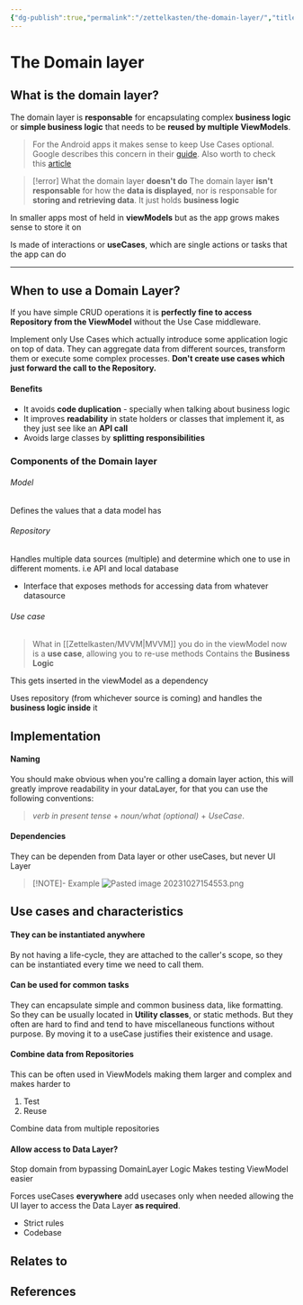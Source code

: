 ```yaml
---
{"dg-publish":true,"permalink":"/zettelkasten/the-domain-layer/","title":"The Domain layer","tags":["status/todo","core/tech/fundamentals/design-patterns"],"noteIcon":"","created":"2023-10-27T15:21:31.597+01:00","updated":"2023-10-27T16:53:31.439+01:00"}
---
```



# The Domain layer

## What is the domain layer?

The domain layer is **responsable** for encapsulating complex **business logic** or **simple business logic** that needs to be **reused by multiple ViewModels**.


> For the Android apps it makes sense to keep Use Cases optional. Google describes this concern in their [guide](https://developer.android.com/topic/architecture/domain-layer#data-access-restriction). Also worth to check this [article](https://medium.com/androiddevelopers/adding-a-domain-layer-bc5a708a96da)


> [!error] What the domain layer **doesn't do**
>  The domain layer **isn't responsable** for how the **data is displayed**, nor is responsable for **storing and retrieving data**. It just holds **business logic**

In smaller apps most of held in **viewModels** but as the app grows makes sense to store it on 

Is made of interactions or **useCases**, which are single actions or tasks that the app can do

---

## When to use a Domain Layer?

If you have simple CRUD operations it is **perfectly fine to access Repository from the ViewModel** without the Use Case middleware.

Implement only Use Cases which actually introduce some application logic on top of data. They can aggregate data from different sources, transform them or execute some complex processes. **Don't create use cases which just forward the call to the Repository.**

#### Benefits
- It avoids **code duplication** - specially when talking about business logic
- It improves **readability** in state holders or classes that implement it, as they just see like an **API call**
- Avoids large classes by **splitting responsibilities**
### Components of the Domain layer
###### Model
Defines the values that a data model has

###### Repository
Handles multiple data sources (multiple) and determine which one to use in different moments. i.e API and local database

- Interface  that exposes methods for accessing data from whatever datasource
###### Use case
> What in [[Zettelkasten/MVVM\|MVVM]] you do in the viewModel now is a **use case**, allowing you to re-use methods
> Contains the **Business Logic**

This gets inserted in the viewModel as a dependency

Uses repository (from whichever source is coming) and handles the **business logic inside** it


## Implementation


#### Naming
You should make obvious when you're calling a domain layer action, this will greatly improve readability in your dataLayer, for that you can use the following conventions:

> _verb in present tense_ + _noun/what (optional)_ + _UseCase_.

#### Dependencies
They can be dependen from Data layer or other useCases, but never UI Layer

> [!NOTE]- Example
> ![Pasted image 20231027154553.png](/img/user/Files/Pasted%20image%2020231027154553.png)


## Use cases and characteristics
#### They can be instantiated anywhere
By not having a life-cycle, they are attached to the caller's scope, so they can be instantiated  every time we need to call them.

#### Can be used for common tasks
They can encapsulate simple and common business data, like formatting. So they can be usually located in **Utility classes**, or static methods.
But they often are hard to find and tend to have miscellaneous functions without purpose.
By moving it to a useCase justifies their existence and usage.

#### Combine data from Repositories
This can be often used in ViewModels making them larger and complex and makes harder to 
1. Test
2. Reuse

Combine data from multiple repositories


#### Allow access to Data Layer?
Stop domain from bypassing DomainLayer Logic
Makes testing ViewModel easier

Forces useCases **everywhere**
add usecases only when needed allowing the UI layer to access the Data Layer **as required**.

- Strict rules
- Codebase

## Relates to
## References
